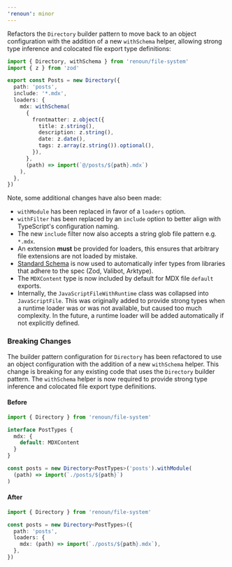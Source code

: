 ```yaml
---
'renoun': minor
---
```


Refactors the `Directory` builder pattern to move back to an object configuration with the addition of a new `withSchema` helper, allowing strong type inference and colocated file export type definitions:

```ts
import { Directory, withSchema } from 'renoun/file-system'
import { z } from 'zod'

export const Posts = new Directory({
  path: 'posts',
  include: '*.mdx',
  loaders: {
    mdx: withSchema(
      {
        frontmatter: z.object({
          title: z.string(),
          description: z.string(),
          date: z.date(),
          tags: z.array(z.string()).optional(),
        }),
      },
      (path) => import(`@/posts/${path}.mdx`)
    ),
  },
})
```

Note, some additional changes have also been made:

- `withModule` has been replaced in favor of a `loaders` option.
- `withFilter` has been replaced by an `include` option to better align with TypeScript's configuration naming.
- The new `include` filter now also accepts a string glob file pattern e.g. `*.mdx`.
- An extension **must** be provided for loaders, this ensures that arbitrary file extensions are not loaded by mistake.
- [Standard Schema](https://github.com/standard-schema/standard-schema) is now used to automatically infer types from libraries that adhere to the spec (Zod, Valibot, Arktype).
- The `MDXContent` type is now included by default for MDX file `default` exports.
- Internally, the `JavaScriptFileWithRuntime` class was collapsed into `JavaScriptFile`. This was originally added to provide strong types when a runtime loader was or was not available, but caused too much complexity. In the future, a runtime loader will be added automatically if not explicitly defined.

### Breaking Changes

The builder pattern configuration for `Directory` has been refactored to use an object configuration with the addition of a new `withSchema` helper. This change is breaking for any existing code that uses the `Directory` builder pattern. The `withSchema` helper is now required to provide strong type inference and colocated file export type definitions.

#### Before

```ts
import { Directory } from 'renoun/file-system'

interface PostTypes {
  mdx: {
    default: MDXContent
  }
}

const posts = new Directory<PostTypes>('posts').withModule(
  (path) => import(`./posts/${path}`)
)
```

#### After

```ts
import { Directory } from 'renoun/file-system'

const posts = new Directory<PostTypes>({
  path: 'posts',
  loaders: {
    mdx: (path) => import(`./posts/${path}.mdx`),
  },
})
```
